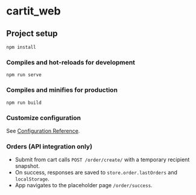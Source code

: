 # cartit_web

## Project setup
```
npm install
```

### Compiles and hot-reloads for development
```
npm run serve
```

### Compiles and minifies for production
```
npm run build
```

### Customize configuration
See [Configuration Reference](https://cli.vuejs.org/config/).

### Orders (API integration only)

- Submit from cart calls `POST /order/create/` with a temporary recipient snapshot.
- On success, responses are saved to `store.order.lastOrders` and `localStorage`.
- App navigates to the placeholder page `/order/success`.
